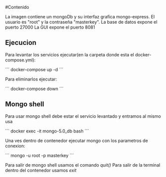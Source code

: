 #Contenido

La imagen contiene un mongoDb y su interfaz grafica mongo-express.
El usuario es "root" y la contraseña "masterkey".
La base de datos expone el puerto 27000
La GUI expone el puerto 8081

## Ejecucion

Para levantar los servicios ejecutar(en la carpeta donde esta el docker-compose.yml):

´´´
docker-compose up -d
´´´

Para eliminarlos ejecutar:

´´´
docker-compose down
´´´

## Mongo shell

Para usar mongo shell debe estar el servicio levantado y entramos al mismo usa 

´´´
docker exec -it mongo-5.0_db  bash
´´´

Una ves dentro de contenedor ejecutar mongo con los parametros de conexion:

´´´
mongo -u root -p masterkey
´´´

Para salir de mongo shell usamos el comando _quit()_
Para salir de la terminal dentro del contenedor usamos _exit_

